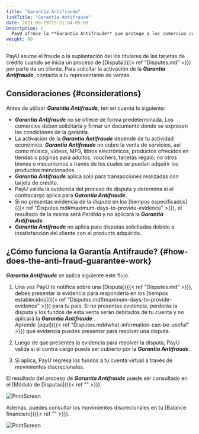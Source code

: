 ```yaml
---
title: "Garantía Antifraude"
linkTitle: "Garantía Antifraude"
date: 2021-09-29T15:51:04-05:00
Description: >
  PayU ofrece la **Garantía Antifraude** que protege a los comercios contra las pérdidas generadas por transacciones fraudulentas. 
weight: 80
---
```


PayU asume el fraude o la suplantación del los titulares de las tarjetas de crédito cuando se inicia un proceso de [Disputa]({{< ref "Disputes.md" >}}) por parte de un cliente. Para solicitar la activación de la _**Garantía Antifraude**_, contacta a tu representante de ventas.

## Consideraciones {#considerations}
Antes de utilizar _**Garantía Antifraude**_, ten en cuenta lo siguiente:

* _**Garantía Antifraude**_ no se ofrece de forma predeterminada. Los comercios deben solicitarla y firmar un documento donde se expresen las condiciones de la garantía.
* La activación de la _**Garantía Antifraude**_ depende de tu actividad económica. _**Garantía Antifraude**_ no cubre la venta de servicios, así como música, videos, MP3, libros electrónicos, productos ofrecidos en tiendas o páginas para adultos, vouchers, tarjetas regalo; no otros bienes o mecanismos a través de los cuales se puedan adquirir los productos mencionados.
* _**Garantía Antifraude**_ aplica solo para transacciones realizadas con tarjeta de crédito.
* PayU valida la evidencia del proceso de disputa y determina si el contracargo aplica para _**Garantía Antifraude**_.
* Si no presentas evidencia de la _disputa_ en los [tiempos especificados]({{< ref "Disputes.md#maximum-days-to-provide-evidence" >}}), el resultado de la misma será _Perdida_ y no aplicará la _**Garantía Antifraude**_.
* _**Garantía Antifraude**_ no aplica para disputas solicitadas debido a insatisfacción del cliente con el producto adquirido.

## ¿Cómo funciona la Garantía Antifraude? {#how-does-the-anti-fraud-guarantee-work}
_**Garantía Antifraude**_ se aplica siguiente este flujo.

1. Una vez PayU te notifica sobre una [Disputa]({{< ref "Disputes.md" >}}), debes presentar la evidencia para responderla en los [tiempos establecidos]({{< ref "Disputes.md#maximum-days-to-provide-evidence" >}}) para tu país. Si no presentas evidencia, perderás la disputa y los fundos de esta venta serán debitados de tu cuenta y no aplicará la _**Garantía Antifraude**_ .<br>Aprende [aquí]({{< ref "Disputes.md#what-information-can-be-useful" >}}) qué evidencia puedes presentar para resolver una disputa.

2. Luego de que presentes la evidencia para resolver la disputa, PayU valida si el contra cargo puede ser cubierto por la _**Garantía Antifraude**_.

3. Si aplica, PayU regresa los fundos a tu cuenta virtual a través de movimientos discrecionales.

El resultado del proceso de _**Garantía Antifraude**_ puede ser consultado en el [Módulo de Disputas]({{< ref "" >}}).<!--ref "Disputes-MP.md"-->

![PrintScreen](/assets/Disputes/Disputes_08_es.png)

Además, puedes consultar los movimientos discrecionales en tu [Balance financiero]({{< ref "" >}}). <!-- ref "Financial-Statement.md" -->

![PrintScreen](/assets/Disputes/Disputes_09_es.png)